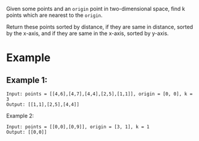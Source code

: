 Given some points and an `origin` point in two-dimensional space, find k points which are nearest to the `origin`.

Return these points sorted by distance, if they are same in distance, sorted by the x-axis, and if they are same in the x-axis, sorted by y-axis.

# Example
## Example 1:
```
Input: points = [[4,6],[4,7],[4,4],[2,5],[1,1]], origin = [0, 0], k = 3 
Output: [[1,1],[2,5],[4,4]]
```
Example 2:
```
Input: points = [[0,0],[0,9]], origin = [3, 1], k = 1
Output: [[0,0]]
```